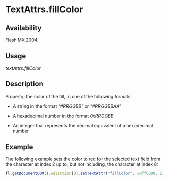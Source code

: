 # TextAttrs.fillColor

## Availability

Flash MX 2004.

## Usage

*textAttrs.fillColor*

## Description

Property; the color of the fill, in one of the following formats:

- A string in the format *"#RRGGBB"* or *"#RRGGBBAA"*

- A hexadecimal number in the format *0xRRGGBB*

- An integer that represents the decimal equivalent of a hexadecimal number

## Example

The following example sets the color to red for the selected text field from the character at index 2 up to, but not including, the character at index 8:

```javascript
fl.getDocumentDOM().selection[0].setTextAttr("fillColor", 0xff0000, 2, 8);
```
